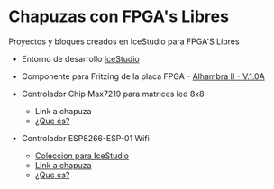 # Chapuzas con FPGA's Libres #
Proyectos y bloques creados en IceStudio para FPGA'S Libres

- Entorno de desarrollo [IceStudio](http://https://icestudio.io/)

- Componente para Fritzing de la placa FPGA - [Alhambra II - V.1.0A](https://github.com/vascodh/Proyectos-FPGA-s-Libres/blob/master/Alhambra%20II%20-%20V%201.0A.fzpz)

- Controlador Chip Max7219 para matrices led 8x8
  - Link a chapuza
  - [¿Que és?](https://www.pcboard.ca/image/cache/catalog/products/max7219-kit/max7219-led-driver-kit-assembled-800x800.jpg)


- Controlador ESP8266-ESP-01 Wifi
  - [Coleccion para IceStudio](https://github.com/vascodh/Collection-Esp8266-esp-01)
  - [Link a chapuza](https://github.com/vascodh/Chapuzas-con-FPGA-S-Libres/blob/master/Controladores/Esp8266-ESP-01/README.md)
  - [¿Que es?](https://www.google.com/url?sa=t&source=web&rct=j&url=https://www.luisllamas.es/esp8266/&ved=2ahUKEwiFlKeAiJ3oAhX9E7kGHcLwDPoQFjAkegQIBBAC&usg=AOvVaw20QcDCrg5USoTFz4BmjU5t&cshid=1584295590804)
